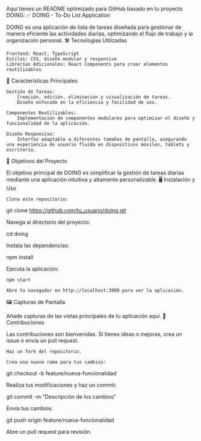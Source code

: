 Aquí tienes un README optimizado para GitHub basado en tu proyecto DOING:
✅ DOING - To-Do List Application

DOING es una aplicación de lista de tareas diseñada para gestionar de manera eficiente las actividades diarias, optimizando el flujo de trabajo y la organización personal.
🛠️ Tecnologías Utilizadas

    Frontend: React, TypeScript
    Estilos: CSS, diseño modular y responsivo
    Librerías Adicionales: React Components para crear elementos reutilizables

🚀 Características Principales

    Gestión de Tareas:
        Creación, edición, eliminación y visualización de tareas.
        Diseño enfocado en la eficiencia y facilidad de uso.

    Componentes Reutilizables:
        Implementación de componentes modulares para optimizar el diseño y funcionalidad de la aplicación.

    Diseño Responsivo:
        Interfaz adaptable a diferentes tamaños de pantalla, asegurando una experiencia de usuario fluida en dispositivos móviles, tablets y escritorio.

🎯 Objetivos del Proyecto

El objetivo principal de DOING es simplificar la gestión de tareas diarias mediante una aplicación intuitiva y altamente personalizable.
🖥️ Instalación y Uso

    Clona este repositorio:

git clone https://github.com/tu_usuario/doing.git

Navega al directorio del proyecto:

cd doing

Instala las dependencias:

npm install

Ejecuta la aplicación:

    npm start

    Abre tu navegador en http://localhost:3000 para ver la aplicación.

🖼️ Capturas de Pantalla

Añade capturas de las vistas principales de tu aplicación aquí.
🤝 Contribuciones

Las contribuciones son bienvenidas. Si tienes ideas o mejoras, crea un issue o envía un pull request.

    Haz un fork del repositorio.

    Crea una nueva rama para tus cambios:

git checkout -b feature/nueva-funcionalidad

Realiza tus modificaciones y haz un commit:

git commit -m "Descripción de los cambios"

Envía tus cambios:

git push origin feature/nueva-funcionalidad

Abre un pull request para revisión.
